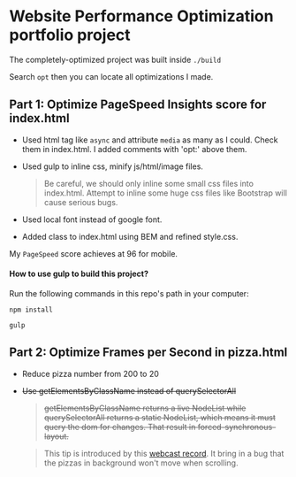 # Website Performance Optimization portfolio project
The completely-optimized project was built inside `./build`  

Search `opt` then you can locate all optimizations I made.

## Part 1: Optimize PageSpeed Insights score for index.html
- Used html tag like `async` and attribute `media` as many as I could. Check them in index.html. I added comments with 'opt:' above them.

- Used gulp to inline css, minify js/html/image files.
  > Be careful, we should only inline some small css files into index.html. Attempt to inline some huge css files like Bootstrap will cause serious bugs.

- Used local font instead of google font.
- Added class to index.html using BEM and refined style.css.

My `PageSpeed` score achieves at 96 for mobile.

#### How to use gulp to build this project?
Run the following commands in this repo's path in your computer:
```
npm install

gulp
```

## Part 2: Optimize Frames per Second in pizza.html
- Reduce pizza number from 200 to 20
- ~~Use getElementsByClassName instead of querySelectorAll~~
  > ~~getElementsByClassName returns a live NodeList while querySelectorAll returns a static NodeList, which means it must query the dom for changes. That result in forced-synchronous-layout.~~  

  > This tip is introduced by this [webcast record](https://classroom.udacity.com/nanodegrees/nd001/parts/00113454012/modules/273584856175462/lessons/5988439100/concepts/68776485930923#). It bring in a bug that the pizzas in background won't move when scrolling.
